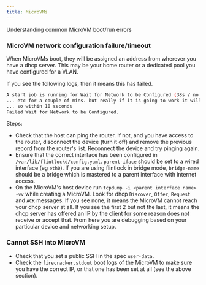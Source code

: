```yaml
---
title: MicroVMs
---
```


Understanding common MicroVM boot/run errors

### MicroVM network configuration failure/timeout

When MicroVMs boot, they will be assigned an address from wherever you have a dhcp server.
This may be your home router or a dedicated pool you have configured for a VLAN.

If you see the following logs, then it means this has failed.

```sh
A start job is running for Wait for Network to be Configured (38s / no limit)
... etc for a couple of mins. but really if it is going to work it will do
... so within 10 seconds
Failed Wait for Network to be Configured.
```

Steps:
- Check that the host can ping the router. If not, and you have access to the router,
	disconnect the device (turn it off) and remove the previous record from the router's
	list. Reconnect the device and try pinging again.
- Ensure that the correct interface has been configured in `/var/lib/flintlockd/config.yaml`.
	`parent-iface` should be set to a wired interface (eg `eth0`). If you are
	using flintlock in bridge mode, `bridge-name` should be a bridge which is mastered
	to a parent interface with internet access.
- On the MicroVM's host device run `tcpdump -i <parent interface name> -vv` while creating a MicroVM. Look for dhcp
	`Discover`, `Offer`, `Request` and `ACK` messages. If you see none, it means the
	MicroVM cannot reach your dhcp server at all. If you see the first 2 but not the last,
	it means the dhcp server has offered an IP by the client for some reason does not
	receive or accept that. From here you are debugging based on your particular device
	and networking setup.

### Cannot SSH into MicroVM

- Check that you set a public SSH in the spec `user-data`.
- Check the `firecracker.stdout` boot logs of the MicroVM to make sure you have
	the correct IP, or that one has been set at all (see the above section).
